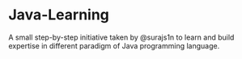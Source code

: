 # Java-Learning

A small step-by-step initiative taken by @surajs1n to learn and build expertise in different paradigm of Java programming language.

 